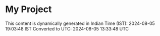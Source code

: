 # My Project

This content is dynamically generated in Indian Time (IST): 2024-08-05 19:03:48 IST
Converted to UTC: 2024-08-05 13:33:48 UTC
